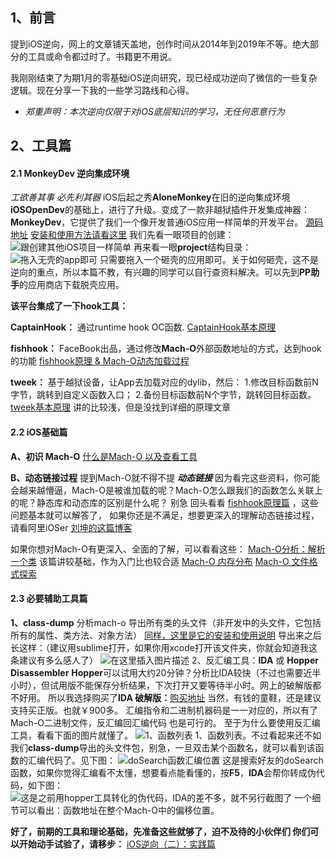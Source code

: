 ## 1、前言
提到iOS逆向，网上的文章铺天盖地，创作时间从2014年到2019年不等。绝大部分的工具或命令都过时了。书籍更不用说。

我刚刚结束了为期1月的零基础iOS逆向研究，现已经成功逆向了微信的一些复杂逻辑。现在分享一下我的一些学习路线和心得。

* _郑重声明：本次逆向仅限于对iOS底层知识的学习，无任何恶意行为_ 

## 2、工具篇
#### 2.1 MonkeyDev 逆向集成环境
_工欲善其事 必先利其器_
iOS后起之秀**AloneMonkey**在旧的逆向集成环境**iOSOpenDev**的基础上，进行了升级。变成了一款非越狱插件开发集成神器：**MonkeyDev**，它提供了我们一个像开发普通iOS应用一样简单的开发平台。
[源码地址](https://github.com/AloneMonkey/MonkeyDev)
[安装和使用方法请看这里](http://www.alonemonkey.com/2017/07/12/monkeydev-without-jailbreak/)
我们先看一眼项目的创建：
![跟创建其他iOS项目一样简单](https://img-blog.csdnimg.cn/20190912160625684.png?x-oss-process=image/watermark,type_ZmFuZ3poZW5naGVpdGk,shadow_10,text_aHR0cHM6Ly9ibG9nLmNzZG4ubmV0L3UwMTIyNDE1NTI=,size_16,color_FFFFFF,t_70)
再来看一眼**project**结构目录：
![拖入无壳的app即可](https://img-blog.csdnimg.cn/20190912160724779.png?x-oss-process=image/watermark,type_ZmFuZ3poZW5naGVpdGk,shadow_10,text_aHR0cHM6Ly9ibG9nLmNzZG4ubmV0L3UwMTIyNDE1NTI=,size_16,color_FFFFFF,t_70)
只需要拖入一个砸壳的应用即可。关于如何砸壳，这不是逆向的重点，所以本篇不教，有兴趣的同学可以自行查资料解决。可以先到**PP助手**的应用商店下载脱壳应用。

**该平台集成了一下hook工具：**

**CaptainHook：**
通过runtime hook OC函数. [CaptainHook基本原理](https://www.jianshu.com/p/8834b4ce8781)

**fishhook：** 
FaceBook出品，通过修改**Mach-O**外部函数地址的方式，达到hook的功能 [fishhook原理 & Mach-O动态加载过程](https://www.jianshu.com/p/4d86de908721)

**tweek：** 
基于越狱设备，让App去加载对应的dylib，然后：
1.修改目标函数前N字节，跳转到自定义函数入口；
2.备份目标函数前N个字节，跳转回目标函数。
[tweek基本原理](https://www.jianshu.com/p/00eb4eab36ef) 讲的比较浅，但是没找到详细的原理文章


#### 2.2 iOS基础篇
**A、初识 Mach-O**
[什么是Mach-O 以及查看工具](https://www.jianshu.com/p/7040dd1396f7)

**B、动态链接过程**
提到Mach-O就不得不提 _**动态链接**_
因为看完这些资料，你可能会越来越懵逼，Mach-O是被谁加载的呢？Mach-O怎么跟我们的函数怎么关联上的呢？静态库和动态库的区别是什么呢？
别急 回头看看 [fishhook原理篇](https://www.jianshu.com/p/4d86de908721) ，这些问题基本就可以解答了，
如果你还是不满足，想要更深入的理解动态链接过程，请看阿里iOSer [刘坤的这篇博客](https://blog.cnbluebox.com/blog/2017/10/12/dyld2/)

如果你想对Mach-O有更深入、全面的了解，可以看看这些：
[Mach-O分析：解析一个类](https://www.jianshu.com/p/ef8f7ed2e016) 该篇讲较基础，作为入门比也较合适
[Mach-O 内存分布](https://wenghengcong.com/posts/f13a5377/) 
[Mach-O 文件格式探索](https://github.com/Desgard/iOS-Source-Probe/blob/master/C/mach-o/Mach-O%20%E6%96%87%E4%BB%B6%E6%A0%BC%E5%BC%8F%E6%8E%A2%E7%B4%A2.md)


#### 2.3 必要辅助工具篇
**1、class-dump** 分析mach-o 导出所有类的头文件（非开发中的头文件，它包括所有的属性、类方法、对象方法）
[同样，这里是它的安装和使用说明](https://www.jianshu.com/p/ec62d78fe859)
导出来之后 长这样：（建议用sublime打开，如果你用xcode打开该文件夹，你就会知道我这条建议有多么感人了）
![在这里插入图片描述](https://img-blog.csdnimg.cn/20190912175527209.png?x-oss-process=image/watermark,type_ZmFuZ3poZW5naGVpdGk,shadow_10,text_aHR0cHM6Ly9ibG9nLmNzZG4ubmV0L3UwMTIyNDE1NTI=,size_16,color_FFFFFF,t_70)
2、反汇编工具：**IDA** 或 **Hopper Disassembler**
**Hopper**可以试用大约20分钟？分析比IDA较快（不过也需要近半小时），但试用版不能保存分析结果，下次打开又要等待半小时。网上的破解版都不好用。
所以我选择购买了**IDA 破解版：**[购买地址](https://www.macdown.com/mac/734.html)
当然，有钱的童鞋，还是建议支持买正版。也就￥900多。
汇编指令和二进制机器码是一一对应的，所以有了Mach-O二进制文件，反汇编回汇编代码 也是可行的。
至于为什么要使用反汇编工具，看看下面的图片就懂了。
![1、函数列表](https://img-blog.csdnimg.cn/20190912181013399.jpeg?x-oss-process=image/watermark,type_ZmFuZ3poZW5naGVpdGk,shadow_10,text_aHR0cHM6Ly9ibG9nLmNzZG4ubmV0L3UwMTIyNDE1NTI=,size_16,color_FFFFFF,t_70)
1、函数列表。不过看起来还不如我们**class-dump**导出的头文件包，别急，一旦双击某个函数名，就可以看到该函数的汇编代码了。见下图：
![doSearch函数汇编位置](https://img-blog.csdnimg.cn/2019091218132846.jpeg?x-oss-process=image/watermark,type_ZmFuZ3poZW5naGVpdGk,shadow_10,text_aHR0cHM6Ly9ibG9nLmNzZG4ubmV0L3UwMTIyNDE1NTI=,size_16,color_FFFFFF,t_70)
这是搜索好友的doSearch函数，如果你觉得汇编看不太懂，想要看点能看懂的，按**F5**，**IDA**会帮你转成伪代码，如下图：
![这是之前用hopper工具转化的伪代码，IDA的差不多，就不另行截图了](https://img-blog.csdnimg.cn/20190912181555770.jpeg?x-oss-process=image/watermark,type_ZmFuZ3poZW5naGVpdGk,shadow_10,text_aHR0cHM6Ly9ibG9nLmNzZG4ubmV0L3UwMTIyNDE1NTI=,size_16,color_FFFFFF,t_70)
一个细节可以看出：函数地址在整个Mach-O中的偏移位置。



**好了，前期的工具和理论基础，先准备这些就够了，迫不及待的小伙伴们 你们可以开始动手试验了，请移步：** [iOS逆向（二）：实践篇](https://github.com/OPTJoker/iOS_Reverse/blob/master/iOS%E9%80%86%E5%90%91%EF%BC%88%E4%BA%8C%EF%BC%89%EF%BC%9A%E5%AE%9E%E8%B7%B5%E7%AF%87.md)
